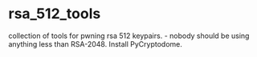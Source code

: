 # rsa_512_tools
collection of tools for pwning rsa 512 keypairs. - nobody should be using anything less than RSA-2048.
Install PyCryptodome.
